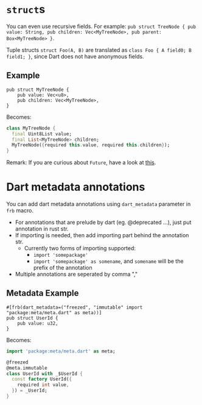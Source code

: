 # `struct`s

You can even use recursive fields. For example: `pub struct TreeNode { pub value: String, pub children: Vec<MyTreeNode>, pub parent: Box<MyTreeNode> }`.

Tuple structs `struct Foo(A, B)` are translated as `class Foo { A field0; B field1; }`, since Dart does not have anonymous fields.

## Example

```rust,noplayground
pub struct MyTreeNode {
    pub value: Vec<u8>,
    pub children: Vec<MyTreeNode>,
}
```

Becomes:

```Dart
class MyTreeNode {
  final Uint8List value;
  final List<MyTreeNode> children;
  MyTreeNode({required this.value, required this.children});
}
```

Remark: If you are curious about `Future`, have a look at [this](async_dart.md).

# Dart metadata annotations

You can add dart metadata annotations using `dart_metadata` parameter in `frb` macro.

* For annotations that are prelude by dart (eg. @deprecated ...), just put annotation in rust str.
* If importing is needed, then add importing part behind the annotation str.
  * Currently two forms of importing supported:
    * `import 'somepackage'`
    * `import 'somepackage' as somename`, and `somename` will be the prefix of the annotation
* Multiple annotations are seperated by comma ","


## Metadata Example
```rust,noplayground
#[frb(dart_metadata=("freezed", "immutable" import "package:meta/meta.dart" as meta))]
pub struct UserId {
    pub value: u32,
}
```

Becomes:
```Dart
import 'package:meta/meta.dart' as meta;

@freezed
@meta.immutable
class UserId with _$UserId {
  const factory UserId({
    required int value,
  }) = _UserId;
}
```

